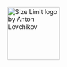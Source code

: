 
<img src="https://cdn.shopify.com/s/files/1/0024/4370/6412/products/TheAlienSticker-ProductImage_600x.jpg?v=1590186413" align="center"
     alt="Size Limit logo by Anton Lovchikov" width="120">
